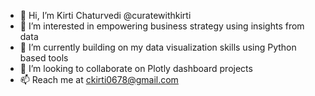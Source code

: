 - 👋 Hi, I’m Kirti Chaturvedi @curatewithkirti
- 👀 I’m interested in empowering business strategy using insights from data
- 🌱 I’m currently building on my data visualization skills using Python based tools
- 💞️ I’m looking to collaborate on Plotly dashboard projects 
- 📫 Reach me at ckirti0678@gmail.com

<!---
curatewithkirti/curatewithkirti is a ✨ special ✨ repository because its `README.md` (this file) appears on your GitHub profile.
You can click the Preview link to take a look at your changes.
--->
